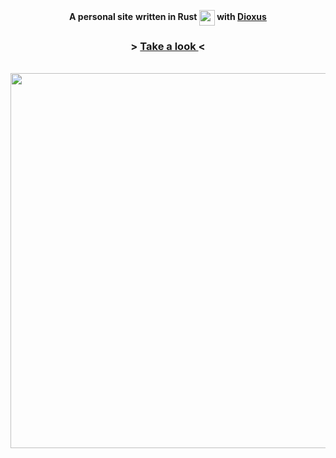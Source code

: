 <div align="center">

  <strong>A personal site</strong>
      <strong>written in Rust <img src="https://user-images.githubusercontent.com/72769566/174778672-94dcc92e-59ac-48c1-9cf6-71870482feb2.png" width="25" align="center"> with [Dioxus](https://github.com/DioxusLabs/dioxus)</strong>
  
  <h3> > <a href="https://lectro.moe/"> Take a look </a> < </h3>
  <br>

  <img src="https://user-images.githubusercontent.com/72769566/211379440-4fd6706d-6da6-4e0f-a030-d77c62f08444.png" width="600" align="center">

</div>
